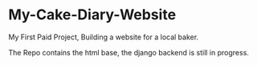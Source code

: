 # My-Cake-Diary-Website
My First Paid Project, Building a website for a local baker. 

The Repo contains the html base, the django backend is still in progress.
